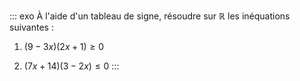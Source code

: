 ::: exo
À l'aide d'un tableau de signe, résoudre sur $\mathbb{R}$ les
inéquations suivantes :

1.  $(9 - 3x)(2x + 1) \geq 0$

2.  $(7x + 14)(3 - 2x) \leq 0$
:::

